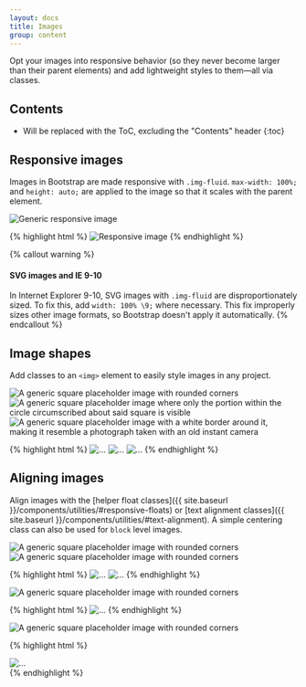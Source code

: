 ```yaml
---
layout: docs
title: Images
group: content
---
```


Opt your images into responsive behavior (so they never become larger than their parent elements) and add lightweight styles to them—all via classes.

## Contents

* Will be replaced with the ToC, excluding the "Contents" header
{:toc}

## Responsive images

Images in Bootstrap are made responsive with `.img-fluid`. `max-width: 100%;` and `height: auto;` are applied to the image so that it scales with the parent element.

<div class="bd-example">
  <img data-src="holder.js/100px250" class="img-fluid" alt="Generic responsive image">
</div>

{% highlight html %}
<img src="..." class="img-fluid" alt="Responsive image">
{% endhighlight %}

{% callout warning %}
#### SVG images and IE 9-10

In Internet Explorer 9-10, SVG images with `.img-fluid` are disproportionately sized. To fix this, add `width: 100% \9;` where necessary. This fix improperly sizes other image formats, so Bootstrap doesn't apply it automatically.
{% endcallout %}

## Image shapes

Add classes to an `<img>` element to easily style images in any project.

<div class="bd-example bd-example-images">
  <img data-src="holder.js/200x200" class="img-rounded" alt="A generic square placeholder image with rounded corners">
  <img data-src="holder.js/200x200" class="img-circle" alt="A generic square placeholder image where only the portion within the circle circumscribed about said square is visible">
  <img data-src="holder.js/200x200" class="img-thumbnail" alt="A generic square placeholder image with a white border around it, making it resemble a photograph taken with an old instant camera">
</div>

{% highlight html %}
<img src="..." alt="..." class="img-rounded">
<img src="..." alt="..." class="img-circle">
<img src="..." alt="..." class="img-thumbnail">
{% endhighlight %}

## Aligning images

Align images with the [helper float classes]({{ site.baseurl }}/components/utilities/#responsive-floats) or [text alignment classes]({{ site.baseurl }}/components/utilities/#text-alignment). A simple centering class can also be used for `block` level images.

<div class="bd-example bd-example-images">
  <img data-src="holder.js/200x200" class="img-rounded pull-xs-left" alt="A generic square placeholder image with rounded corners">
  <img data-src="holder.js/200x200" class="img-rounded pull-xs-right" alt="A generic square placeholder image with rounded corners">
</div>

{% highlight html %}
<img src="..." class="img-rounded pull-xs-left" alt="...">
<img src="..." class="img-rounded pull-xs-right" alt="...">
{% endhighlight %}

<div class="bd-example bd-example-images">
  <img data-src="holder.js/200x200" class="img-rounded center-block" alt="A generic square placeholder image with rounded corners">
</div>

{% highlight html %}
<img src="..." class="img-rounded center-block" alt="...">
{% endhighlight %}

<div class="bd-example bd-example-images">
  <div class="text-xs-center">
    <img data-src="holder.js/200x200" class="img-rounded" alt="A generic square placeholder image with rounded corners">
  </div>
</div>

{% highlight html %}
<div class="text-xs-center">
  <img src="..." class="img-rounded" alt="...">
</div>
{% endhighlight %}
